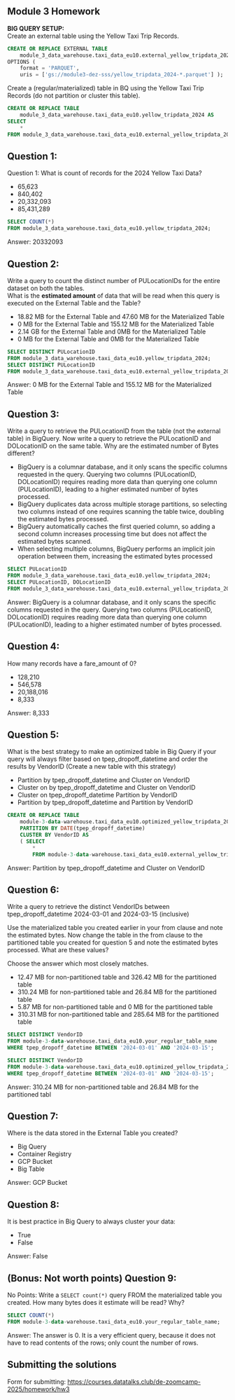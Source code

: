 ## Module 3 Homework

<b>BIG QUERY SETUP:</b></br>
Create an external table using the Yellow Taxi Trip Records. </br>
```SQL 
CREATE OR REPLACE EXTERNAL TABLE 
    module_3_data_warehouse.taxi_data_eu10.external_yellow_tripdata_2024 
OPTIONS ( 
    format = 'PARQUET', 
    uris = ['gs://module3-dez-sss/yellow_tripdata_2024-*.parquet'] );
```
Create a (regular/materialized) table in BQ using the Yellow Taxi Trip Records (do not partition or cluster this table). </br>
```SQL
CREATE OR REPLACE TABLE 
    module_3_data_warehouse.taxi_data_eu10.yellow_tripdata_2024 AS
SELECT 
    * 
FROM module_3_data_warehouse.taxi_data_eu10.external_yellow_tripdata_2024;
```

</p>

## Question 1:
Question 1: What is count of records for the 2024 Yellow Taxi Data?
- 65,623
- 840,402
- 20,332,093
- 85,431,289

```SQL
SELECT COUNT(*) 
FROM module_3_data_warehouse.taxi_data_eu10.yellow_tripdata_2024;
```

Answer: 20332093


## Question 2:
Write a query to count the distinct number of PULocationIDs for the entire dataset on both the tables.</br> 
What is the **estimated amount** of data that will be read when this query is executed on the External Table and the Table?

- 18.82 MB for the External Table and 47.60 MB for the Materialized Table
- 0 MB for the External Table and 155.12 MB for the Materialized Table
- 2.14 GB for the External Table and 0MB for the Materialized Table
- 0 MB for the External Table and 0MB for the Materialized Table

```SQL
SELECT DISTINCT PULocationID 
FROM module_3_data_warehouse.taxi_data_eu10.yellow_tripdata_2024;
SELECT DISTINCT PULocationID 
FROM module_3_data_warehouse.taxi_data_eu10.external_yellow_tripdata_2024;
```

Answer: 0 MB for the External Table and 155.12 MB for the Materialized Table

## Question 3:
Write a query to retrieve the PULocationID from the table (not the external table) in BigQuery. Now write a query to retrieve the PULocationID and DOLocationID on the same table. Why are the estimated number of Bytes different?
- BigQuery is a columnar database, and it only scans the specific columns requested in the query. Querying two columns (PULocationID, DOLocationID) requires 
reading more data than querying one column (PULocationID), leading to a higher estimated number of bytes processed.
- BigQuery duplicates data across multiple storage partitions, so selecting two columns instead of one requires scanning the table twice, 
doubling the estimated bytes processed.
- BigQuery automatically caches the first queried column, so adding a second column increases processing time but does not affect the estimated bytes scanned.
- When selecting multiple columns, BigQuery performs an implicit join operation between them, increasing the estimated bytes processed

```SQL
SELECT PULocationID 
FROM module_3_data_warehouse.taxi_data_eu10.yellow_tripdata_2024;
SELECT PULocationID, DOLocationID 
FROM module_3_data_warehouse.taxi_data_eu10.external_yellow_tripdata_2024;
```

Answer: BigQuery is a columnar database, and it only scans the specific columns requested in the query. Querying two columns (PULocationID, DOLocationID) requires reading more data than querying one column (PULocationID), leading to a higher estimated number of bytes processed.

## Question 4:
How many records have a fare_amount of 0?
- 128,210
- 546,578
- 20,188,016
- 8,333

Answer: 8,333

## Question 5:
What is the best strategy to make an optimized table in Big Query if your query will always filter based on tpep_dropoff_datetime and order the results by VendorID (Create a new table with this strategy)
- Partition by tpep_dropoff_datetime and Cluster on VendorID
- Cluster on by tpep_dropoff_datetime and Cluster on VendorID
- Cluster on tpep_dropoff_datetime Partition by VendorID
- Partition by tpep_dropoff_datetime and Partition by VendorID

```SQL
CREATE OR REPLACE TABLE 
    module-3-data-warehouse.taxi_data_eu10.optimized_yellow_tripdata_2024 
    PARTITION BY DATE(tpep_dropoff_datetime) 
    CLUSTER BY VendorID AS 
    ( SELECT 
        * 
        FROM module-3-data-warehouse.taxi_data_eu10.external_yellow_tripdata_2024 );
```

Answer: Partition by tpep_dropoff_datetime and Cluster on VendorID

## Question 6:
Write a query to retrieve the distinct VendorIDs between tpep_dropoff_datetime
2024-03-01 and 2024-03-15 (inclusive)</br>

Use the materialized table you created earlier in your from clause and note the estimated bytes. Now change the table in the from clause to the partitioned table you created for question 5 and note the estimated bytes processed. What are these values? </br>

Choose the answer which most closely matches.</br> 

- 12.47 MB for non-partitioned table and 326.42 MB for the partitioned table
- 310.24 MB for non-partitioned table and 26.84 MB for the partitioned table
- 5.87 MB for non-partitioned table and 0 MB for the partitioned table
- 310.31 MB for non-partitioned table and 285.64 MB for the partitioned table

```SQL
SELECT DISTINCT VendorID 
FROM module-3-data-warehouse.taxi_data_eu10.your_regular_table_name 
WHERE tpep_dropoff_datetime BETWEEN '2024-03-01' AND '2024-03-15';

SELECT DISTINCT VendorID 
FROM module-3-data-warehouse.taxi_data_eu10.optimized_yellow_tripdata_2024 
WHERE tpep_dropoff_datetime BETWEEN '2024-03-01' AND '2024-03-15';
```

Answer: 310.24 MB for non-partitioned table and 26.84 MB for the partitioned tabl

## Question 7: 
Where is the data stored in the External Table you created?

- Big Query
- Container Registry
- GCP Bucket
- Big Table

Answer: GCP Bucket

## Question 8:
It is best practice in Big Query to always cluster your data:
- True
- False

Answer: False

## (Bonus: Not worth points) Question 9:
No Points: Write a `SELECT count(*)` query FROM the materialized table you created. How many bytes does it estimate will be read? Why?

```SQL
SELECT COUNT(*) 
FROM module-3-data-warehouse.taxi_data_eu10.your_regular_table_name;
```

Answer: The answer is 0. It is a very efficient query, because it does not have to read contents of the rows; only count the number of rows.

## Submitting the solutions

Form for submitting: https://courses.datatalks.club/de-zoomcamp-2025/homework/hw3